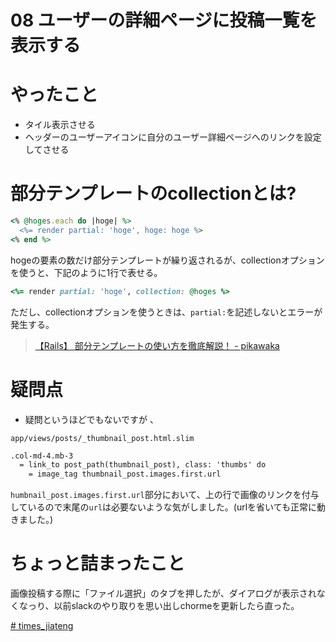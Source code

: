 # 08 ユーザーの詳細ページに投稿一覧を表示する

# やったこと

- タイル表示させる
- ヘッダーのユーザーアイコンに自分のユーザー詳細ページへのリンクを設定してさせる

# 部分テンプレートのcollectionとは?
```ruby
<% @hoges.each do |hoge| %>
  <%= render partial: 'hoge', hoge: hoge %>
<% end %>
```
hogeの要素の数だけ部分テンプレートが繰り返されるが、collectionオプションを使うと、下記のように1行で表せる。
```ruby
<%= render partial: 'hoge', collection: @hoges %>
```
ただし、collectionオプションを使うときは、`partial:`を記述しないとエラーが発生する。

> [【Rails】 部分テンプレートの使い方を徹底解説！ - pikawaka](https://pikawaka.com/rails/partial_template#collectionオプション)

# 疑問点

- 疑問というほどでもないですが 、  

`app/views/posts/_thumbnail_post.html.slim`
```html
.col-md-4.mb-3
  = link_to post_path(thumbnail_post), class: 'thumbs' do
    = image_tag thumbnail_post.images.first.url
```
`humbnail_post.images.first.url`部分において、上の行で画像のリンクを付与しているので末尾の`url`は必要ないような気がしました。(urlを省いても正常に動きました。)

# ちょっと詰まったこと
画像投稿する際に「ファイル選択」のタブを押したが、ダイアログが表示されなくなっり、以前slackのやり取りを思い出しchormeを更新したら直った。

[# times_jiateng
](https://webbeginner2018.slack.com/archives/C02B9PLBXFV/p1640742470011700)